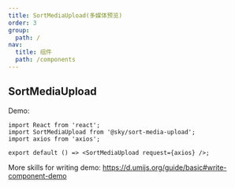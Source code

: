 ```yaml
---
title: SortMediaUpload(多媒体预览)
order: 3
group:
  path: /
nav:
  title: 组件
  path: /components
---
```


## SortMediaUpload

Demo:

<!-- <API></API> -->

```tsx
import React from 'react';
import SortMediaUpload from '@sky/sort-media-upload';
import axios from 'axios';

export default () => <SortMediaUpload request={axios} />;
```

More skills for writing demo: https://d.umijs.org/guide/basic#write-component-demo
